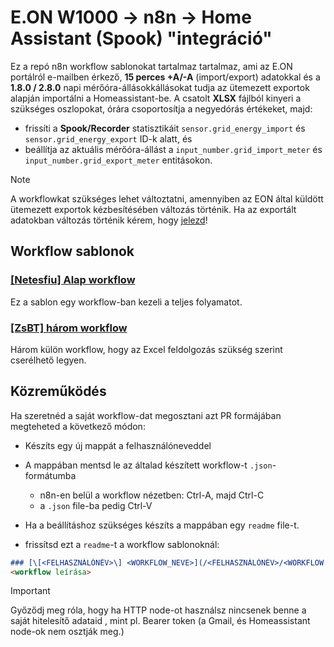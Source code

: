 # E.ON W1000 → n8n → Home Assistant (Spook) "integráció"

Ez a repó n8n workflow sablonokat tartalmaz tartalmaz, ami az E.ON portálról e-mailben érkező, **15 perces +A/-A** (import/export) adatokkal és a **1.8.0 / 2.8.0** napi mérőóra-állásokkállásokat tudja az ütemezett exportok alapján importálni a Homeassistant-be.
A csatolt **XLSX** fájlból kinyeri a szükséges oszlopokat, órára csoportosítja a negyedórás értékeket, majd:

* frissíti a **Spook/Recorder** statisztikáit `sensor.grid_energy_import` és `sensor.grid_energy_export` ID-k alatt, és
* beállítja az aktuális mérőóra-állást a `input_number.grid_import_meter` és `input_number.grid_export_meter` entitásokon.

> [!NOTE]
> A workflowkat szükséges lehet változtatni, amennyiben az EON által küldött ütemezett exportok kézbesítésében változás történik. Ha az exportált adatokban változás történik kérem, hogy [jelezd](https://github.com/Netesfiu/EON-W1000-n8n/issues/new)!

## Workflow sablonok
### [\[Netesfiu\] Alap workflow](/netesfiu/readme.md)
Ez a sablon egy workflow-ban kezeli a teljes folyamatot.

### [\[ZsBT\] három workflow](/zsbt/README.md)
Három külön workflow, hogy az Excel feldolgozás szükség szerint cserélhető legyen.

## Közreműködés
Ha szeretnéd a saját workflow-dat megosztani azt PR formájában megteheted a következő módon:
* Készíts egy új mappát a felhasználóneveddel
* A mappában mentsd le az általad készített workflow-t `.json`-formátumba
  * n8n-en belül a workflow nézetben: Ctrl-A, majd Ctrl-C
  * a `.json` file-ba pedig Ctrl-V
* Ha a beállításhoz szükséges készíts a mappában egy `readme` file-t.

* frissítsd ezt a `readme`-t a workflow sablonoknál:

```markdown
### [\[<FELHASZNÁLÓNÉV>\] <WORKFLOW_NEVE>](/<FELHASZNÁLÓNÉV>/<WORKFLOW NEVE>.json)
<workflow leírása>
```

> [!IMPORTANT]
> Győződj meg róla, hogy ha HTTP node-ot használsz nincsenek benne a saját hitelesítő adataid , mint pl. Bearer token (a Gmail, és Homeassistant node-ok nem osztják meg.)
